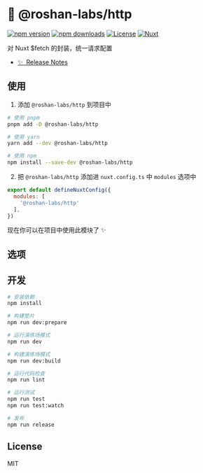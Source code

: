 <!--
Get your module up and running quickly.

Find and replace all on all files (CMD+SHIFT+F):
- Name: My Module
- Package name: my-module
- Description: My new Nuxt module
-->

# 🔀 @roshan-labs/http

[![npm version][npm-version-src]][npm-version-href]
[![npm downloads][npm-downloads-src]][npm-downloads-href]
[![License][license-src]][license-href]
[![Nuxt][nuxt-src]][nuxt-href]

对 Nuxt $fetch 的封装，统一请求配置

- [✨ &nbsp;Release Notes](/CHANGELOG.md)
<!-- - [🏀 Online playground](https://stackblitz.com/github/your-org/my-module?file=playground%2Fapp.vue) -->
<!-- - [📖 &nbsp;Documentation](https://example.com) -->

<!-- Highlight some of the features your module provide here -->

## 使用

1. 添加 `@roshan-labs/http` 到项目中

```bash
# 使用 pnpm
pnpm add -D @roshan-labs/http

# 使用 yarn
yarn add --dev @roshan-labs/http

# 使用 npm
npm install --save-dev @roshan-labs/http
```

2. 把 `@roshan-labs/http` 添加进 `nuxt.config.ts` 中 `modules` 选项中

```js
export default defineNuxtConfig({
  modules: [
    '@roshan-labs/http'
  ],
})
```

现在你可以在项目中使用此模块了 ✨

## 选项



## 开发

```bash
# 安装依赖
npm install

# 构建垫片
npm run dev:prepare

# 运行演练场模式
npm run dev

# 构建演练场模式
npm run dev:build

# 运行代码检查
npm run lint

# 运行测试
npm run test
npm run test:watch

# 发布
npm run release
```

## License

MIT

<!-- Badges -->
[npm-version-src]: https://img.shields.io/npm/v/@roshan-labs/http/latest.svg?style=flat&colorA=18181B&colorB=28CF8D
[npm-version-href]: https://www.npmjs.com/package/@roshan-labs/http

[npm-downloads-src]: https://img.shields.io/npm/dm/my-module.svg?style=flat&colorA=18181B&colorB=28CF8D
[npm-downloads-href]: https://www.npmjs.com/package/@roshan-labs/http

[license-src]: https://img.shields.io/npm/l/@roshan-labs/http.svg?style=flat&colorA=18181B&colorB=28CF8D
[license-href]: https://www.npmjs.com/package/@roshan-labs/http

[nuxt-src]: https://img.shields.io/badge/Nuxt-18181B?logo=nuxt.js
[nuxt-href]: https://nuxt.com
